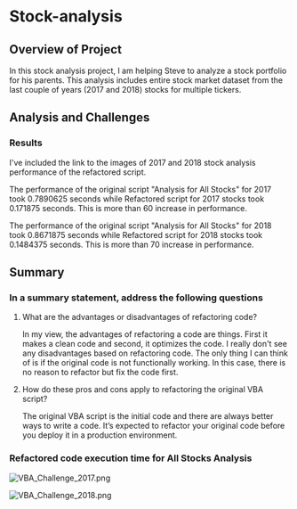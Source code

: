 # Stock-analysis

## Overview of Project
In this stock analysis project, I am helping Steve to analyze a stock portfolio for his parents. This analysis includes entire stock market dataset from the last couple of years (2017 and 2018) stocks for multiple tickers.

## Analysis and Challenges

### Results
I've included the link to the images of 2017 and 2018 stock analysis performance of the refactored script.

The performance of the original script "Analysis for All Stocks" for 2017 took 0.7890625 seconds while Refactored script for 2017 stocks took 0.171875 seconds. This is more than 60 increase in performance. 

The performance of the original script "Analysis for All Stocks" for 2018 took 0.8671875 seconds while Refactored script for 2018 stocks took 0.1484375 seconds. This is more than 70 increase in performance.

## Summary

### In a summary statement, address the following questions
 1.	What are the advantages or disadvantages of refactoring code?
        
    In my view, the advantages of refactoring a code are things. First it makes a clean code and second, it optimizes the code. I really don't see any disadvantages         based on refactoring code. The only thing I can think of is if the original code is not functionally working. In this case, there is no reason to refactor but           fix the code first.
        
 2.	How do these pros and cons apply to refactoring the original VBA script?
        
    The original VBA script is the initial code and there are always better ways to write a code. It’s expected to refactor your original code before you deploy it           in a production environment.

### Refactored code execution time for All Stocks Analysis

![VBA_Challenge_2017.png](https://github.com/bariir/stock-analysis/tree/main/resources/VBA_Challenge_2017.png?raw=true)

![VBA_Challenge_2018.png](https://github.com/bariir/stock-analysis/tree/main/resources/VBA_Challenge_2018.png?raw=true)
